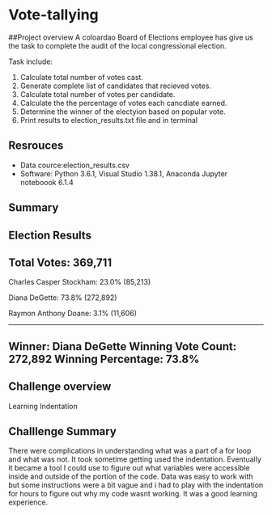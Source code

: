 # Vote-tallying
##Project overview
A coloardao Board of Elections employee has give us the task to complete the audit of the local congressional election.

Task include:
1. Calculate total number of votes cast.
2. Generate complete list of candidates that recieved votes.
3. Calculate total number of votes per candidate.
4. Calculate the the percentage of votes each cancdiate earned.
5. Determine the winner of the electyion based on popular vote.
6. Print results to election_results.txt file and in terminal

## Resrouces
- Data cource:election_results.csv
- Software: Python 3.6.1, Visual Studio 1.38.1, Anaconda Jupyter noteboook 6.1.4

## Summary
Election Results
-------------------------
Total Votes: 369,711
-------------------------
Charles Casper Stockham: 23.0% (85,213)

Diana DeGette: 73.8% (272,892)

Raymon Anthony Doane: 3.1% (11,606)

-------------------------
Winner: Diana DeGette
Winning Vote Count: 272,892
Winning Percentage: 73.8%
-------------------------

## Challenge overview
Learning Indentation

## Challlenge Summary
There were complications in understanding what was a part of a for loop and what was not. 
It took sometime getting used the indentation. Eventually it became a tool I could use
to figure out what variables were accessible inside and outside of the portion of the code.
Data was easy to work with but some instructions were a bit vague and i had to play with 
the indentation for hours to figure out why my code wasnt working. It was a good learning
experience.

